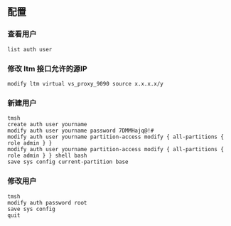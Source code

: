 ## 配置

### 查看用户

`list auth user`

### 修改 ltm 接口允许的源IP

`modify ltm virtual vs_proxy_9090 source x.x.x.x/y`

### 新建用户

```
tmsh
create auth user yourname
modify auth user yourname password 7DMMHajq@!#
modify auth user yourname partition-access modify { all-partitions { role admin } }
modify auth user yourname partition-access modify { all-partitions { role admin } } shell bash
save sys config current-partition base
```

### 修改用户

```
tmsh
modify auth password root
save sys config
quit
```

